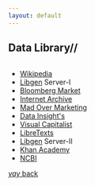```yaml
---
layout: default
---
```


## Data Library//
```from Medical Journals to Visual your ABC.
```
* [Wikipedia](https://www.wikipedia.org/) 
* [Libgen](http://libgen.is/) Server-I                             
* [Bloomberg Market](https://www.bloomberg.com/markets)               
* [Internet Archive](https://archive.org/)
* [Mad Over Marketing](https://mad-over-marketing.com/)               
* [Data Insight's](https://www.thebizdom.in/)                        
* [Visual Capitalist](https://www.visualcapitalist.com/)             
* [LibreTexts](https://libretexts.org/)                             
* [Libgen](https://libgen.li/) Server-II                           
* [Khan Academy](https://www.khanacademy.org/)
* [NCBI](https://www.ncbi.nlm.nih.gov/)

[_yay_ back](https://srterm.github.io/srt/blog.html)
